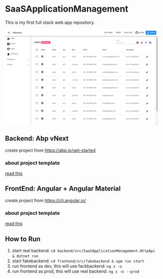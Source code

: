# SaaSApplicationManagement
This is my first full stack web app repository.

![pre](./pre.png)

## Backend: Abp vNext

create project from https://abp.io/get-started

### about project template
[read this](https://docs.abp.io/en/abp/latest/Startup-Templates/Application)

## FrontEnd: Angular + Angular Material

create project from https://cli.angular.io/

### about project template
[read this](https://angular.io/guide/file-structure#application-project-files)

## How to Run
1. start real backend: `cd backend/src/SaaSApplicationManagement.HttpApi & dotnet run`
2. start fakebackend: `cd frontend/src/fakebackend & npm run start`
3. run frontend as dev, this will use fackbackend: `ng s -o`
4. run frontend as prod, this will use real backend: `ng s -o --prod`